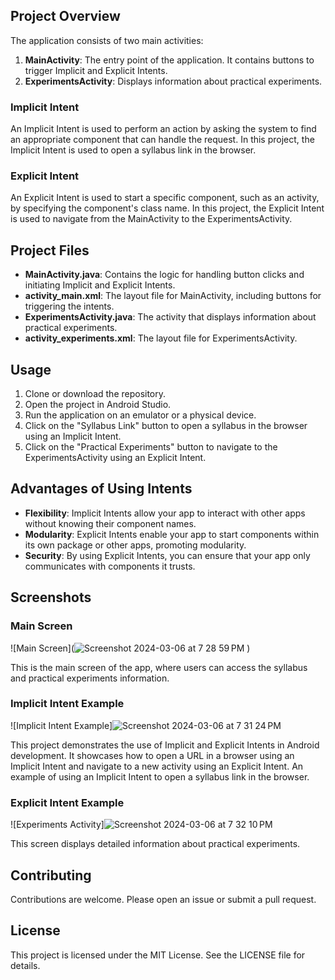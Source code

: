 
## Project Overview

The application consists of two main activities:

1. **MainActivity**: The entry point of the application. It contains buttons to trigger Implicit and Explicit Intents.
2. **ExperimentsActivity**: Displays information about practical experiments.

### Implicit Intent

An Implicit Intent is used to perform an action by asking the system to find an appropriate component that can handle the request. In this project, the Implicit Intent is used to open a syllabus link in the browser.

### Explicit Intent

An Explicit Intent is used to start a specific component, such as an activity, by specifying the component's class name. In this project, the Explicit Intent is used to navigate from the MainActivity to the ExperimentsActivity.

## Project Files

- **MainActivity.java**: Contains the logic for handling button clicks and initiating Implicit and Explicit Intents.
- **activity_main.xml**: The layout file for MainActivity, including buttons for triggering the intents.
- **ExperimentsActivity.java**: The activity that displays information about practical experiments.
- **activity_experiments.xml**: The layout file for ExperimentsActivity.

## Usage

1. Clone or download the repository.
2. Open the project in Android Studio.
3. Run the application on an emulator or a physical device.
4. Click on the "Syllabus Link" button to open a syllabus in the browser using an Implicit Intent.
5. Click on the "Practical Experiments" button to navigate to the ExperimentsActivity using an Explicit Intent.

## Advantages of Using Intents

- **Flexibility**: Implicit Intents allow your app to interact with other apps without knowing their component names.
- **Modularity**: Explicit Intents enable your app to start components within its own package or other apps, promoting modularity.
- **Security**: By using Explicit Intents, you can ensure that your app only communicates with components it trusts.

## Screenshots

### Main Screen
![Main Screen](![Screenshot 2024-03-06 at 7 28 59 PM](https://github.com/AbulFaizBangi/implicit_intent_and_explicit_intent/assets/140591784/3f9b5949-1519-4c32-b362-193af8821947)
)

This is the main screen of the app, where users can access the syllabus and practical experiments information.


### Implicit Intent Example
![Implicit Intent Example]![Screenshot 2024-03-06 at 7 31 24 PM](https://github.com/AbulFaizBangi/implicit_intent_and_explicit_intent/assets/140591784/58276ff7-6f34-4288-a84e-18aa73a0f3c7)

This project demonstrates the use of Implicit and Explicit Intents in Android development. It showcases how to open a URL in a browser using an Implicit Intent and navigate to a new activity using an Explicit Intent.
An example of using an Implicit Intent to open a syllabus link in the browser.


### Explicit Intent Example
![Experiments Activity]![Screenshot 2024-03-06 at 7 32 10 PM](https://github.com/AbulFaizBangi/implicit_intent_and_explicit_intent/assets/140591784/66aa742c-dda9-4a56-b936-fbcb9010cc72)


This screen displays detailed information about practical experiments.



## Contributing

Contributions are welcome. Please open an issue or submit a pull request.

## License

This project is licensed under the MIT License. See the LICENSE file for details.
